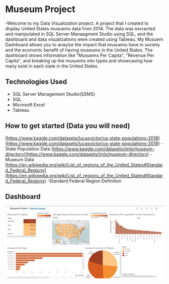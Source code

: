 # Museum Project
-Welcome to my Data Visualization project. A project that I created to display United States musuems data from 2014.
The data was excracted and manipulated in SQL Server Manaagment Studio using SQL, and the dashboard and data visualizations 
were created using Tableau. My Musuem Dashboard allows you to anaylze the impact that musuems have in society and the
economic benefit of having museums in the United States. The dashboard shows information like "Musuems Per Capita", "Revenue Per Capita",
and breaking up the musuems into types and showcasing how many exist in each state in the United States.
## Technologies Used
- SQL Server Management Studio(SSMS)
- SQL
- Microsoft Excel
- Tableau
## How to get started (Data you will need)
[https://www.kaggle.com/datasets/lucasvictor/us-state-populations-2018](https://www.kaggle.com/datasets/lucasvictor/us-state-populations-2018)
-State Population Data
[https://www.kaggle.com/datasets/imls/museum-directory](https://www.kaggle.com/datasets/imls/museum-directory)
-Museum Data
[https://en.wikipedia.org/wiki/List_of_regions_of_the_United_States#Standard_Federal_Regions](https://en.wikipedia.org/wiki/List_of_regions_of_the_United_States#Standard_Federal_Regions)
-Standard Federal Region Definition

## Dashboard
![Example](museum-dashboard.jpg?raw=true)
